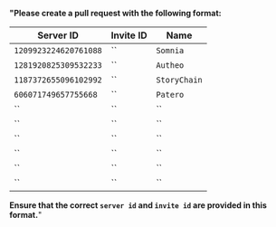 

**"Please create a pull request with the following format:**

| Server ID               | Invite ID   | Name |
|-------------------------|-------------|------|
| `1209923224620761088`     | ``      | `Somnia`|
| `1281920825309532233`     |  ``     | `Autheo`|
| `1187372655096102992`     |  `` |`StoryChain` |
| `606071749657755668`     |  `` |`Patero` |
| ``     |  `` |`` |
| ``     |  `` |`` |
| ``     |  `` |`` |
| ``     |  `` |`` |
| ``     |  `` |`` |
| ``     |  `` |`` |

**Ensure that the correct `server id` and `invite id` are provided in this format.**"

